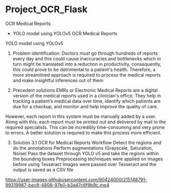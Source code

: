 # Project_OCR_Flask

OCR Medical Reports

- YOLO model using YOLOv5
OCR Medical Reports

YOLO model using YOLOv5
1. Problem identification:
Doctors must go through hundreds of reports every day and this could cause inaccuracies and bottlenecks which in turn might be translated into a reduction in productivity, consequently, this could prove to be detrimental to a patient's health. Therefore, a more streamlined approach is required to process the medical reports and make insightful inferences out of them

2. Precedent solutions
EMRs or Electronic Medical Reports are a digital version of the medical reports used in a clinician's office. They help in tracking a patient’s medical data over time, identify which patients are due for a checkup, and monitor and help improve the quality of care.

However, each report in this system must be manually added by a user. Along with this, each report must be printed out and delivered by mail to the required specialists. This can be incredibly time-consuming and very prone to errors. A better solution is required to make this process more efficient.

3. Solution
3.1 OCR for Medical Reports Workflow
Detect the regions and do the annotations
Perform augmentations (Grayscale, Saturation, Noise)
Pass the dataset through YOLO v5 and take the regions within the bounding boxes
Preprocessing techniques were applied on images before using Tesseract
Images were passed over Tesseract and the output is saved as a CSV file


https://user-images.githubusercontent.com/90424000/215148791-99319987-bec8-4808-97b0-b3a47c6f9b9c.mp4

